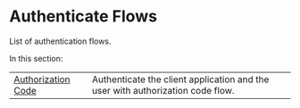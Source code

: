 <!--title:start-->
# Authenticate Flows
<!--title:end-->
<!--shortdesc:start-->
List of authentication flows.
<!--shortdesc:end-->
<!--tree:start-->

In this section:

|  |      |
|------|------|
| [Authorization Code](how-to/authorization-code.md) | Authenticate the client application and the user with authorization code flow. |

<!--tree:end-->